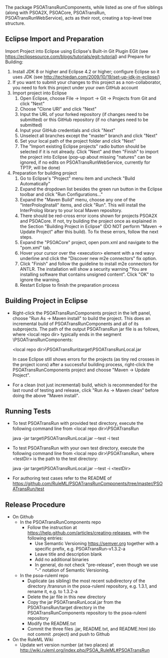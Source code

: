 The package PSOATransRunComponents, while listed as one of five siblings (along with PSOA2X, PSOACore, PSOATransRun, PSOATransRunWebService), acts as their root, creating a top-level tree structure.

## Eclipse Import and Preparation

Import Project into Eclipse using Eclipse's Built-in Git Plugin EGit (see https://eclipsesource.com/blogs/tutorials/egit-tutorial) and Prepare for Building:
1. Install JDK 8 or higher and Eclipse 4.2 or higher; configure Eclipse so it uses JDK (see http://techiedan.com/2009/10/19/set-up-jdk-in-eclipse/)
2. If you want to submit your changes to this project as a non-collaborator, you need to fork this project under your own GitHub account
3. Import project into Eclipse
   1. Open Eclipse, choose File -> Import -> Git -> Projects from Git and click "Next"
   2. Choose "Clone URI" and click "Next"
   3. Input the URL of your forked repository (if changes need to be submitted) or this GitHub repository (if no changes need to be  submitted)
   4. Input your GitHub credentials and click "Next"
   5. Unselect all branches except the "master" branch and click "Next"
   6. Set your local path of the project folder and click "Next"
   7. The "Import existing Eclipse projects" radio button should be selected if it is not already. Click "Next" and then "Finish" to import the project into Eclipse (pop-up about missing "natures" can be ignored, if no edits on PSOATransRunWebService, currently for TPTP, will be done)
4. Preparation for building project
   1. Go to Eclipse's "Project" menu item and uncheck "Build Automatically"
   2. Expand the dropdown list besides the green run button in the Eclipse toolbar and click "Run Configurations..."
   3. Expand the "Maven Build" menu, choose any one of the "InterPrologInstall" items, and click "Run". This will install the InterProlog library to your local Maven repository.
   4. There should be red-cross error icons shown for projects PSOA2X and PSOACore. If not, try building the project once as explained in the Section "Building Project in Eclipse" (DO NOT perform "Maven -> Update Project" after this build). To fix these errors, follow the next steps.
   5. Expand the "PSOACore" project, open pom.xml and navigate to the "pom.xml" tab.
   6. Hover your cursor over the \<execution\> element with a red wavy underline and click the "Discover new m2e connectors" fix option.
   7. Click "Finish" and follow the guideline to install m2e connectors for ANTLR. The installation will show a security warning "You are installing software that contains unsigned content". Click "OK" to ignore the warning.
   8. Restart Eclipse to finish the preparation process

## Building Project in Eclipse

* Right-click the PSOATransRunComponents project in the left panel, choose "Run As -> Maven install" to build the project. This does an incremental build of PSOATransRunComponents and all of its subprojects. The path of the output PSOATransRun jar file is as follows, where \<local repo dir\> typically ends in the segment \PSOATransRunComponents:

  \<local repo dir\>\PSOATransRun\target\PSOATransRunLocal.jar
  
  In case Eclipse still shows errors for the projects (as tiny red crosses in the project icons) after a successful building process, right-click the PSOATransRunComponents project and choose "Maven -> Update Project".
* For a clean (not just incremental) build, which is recommended for the last round of testing and release, click "Run As -> Maven clean" before doing the above "Maven install".

## Running Tests

* To test PSOATransRun with provided test directory, execute the following command line from \<local repo dir\>\PSOATransRun

  java -jar target\PSOATransRunLocal.jar --test -i test
  
* To test PSOATransRun with your own test directory, execute the following command line from \<local repo dir\>\PSOATransRun, where \<testDir\> is the path to the test directory:

  java -jar target\PSOATransRunLocal.jar --test -i \<testDir\>

* For authoring test cases refer to the README of https://github.com/RuleML/PSOATransRunComponents/tree/master/PSOATransRun/test

## Release Procedure

* On Github
    * In the PSOATransRunComponents repo
        * Follow the instruction at https://help.github.com/articles/creating-releases, with the following entries:
            * Use Semantic Versioning https://semver.org together with a specific prefix, e.g. PSOATransRun-v1.3.2-a
            * Leave title and description blank
            * Add no additional binaries
            * In general, do not check "pre-release", even though we use "-" notation of Semantic Versioning.
    * In the psoa-ruleml repo
        * Duplicate (as sibling) the most recent subdirectory of the directory /transrun in the psoa-ruleml repository, e.g. 1.3.1, and rename it, e.g. to 1.3.2-a
        * Delete the jar file in this new directory
        * Copy the jar PSOATransRunLocal.jar from the PSOATransRun/target directory in the PSOATransRunComponents repository to the psoa-ruleml repository
        * Modify the README.txt
        * Commit the three files .jar, README.txt, and README.html (do not commit .project) and push to Github
* On the RuleML Wiki
    * Update wrt version number (at two places) at http://wiki.ruleml.org/index.php/PSOA_RuleML#PSOATransRun
